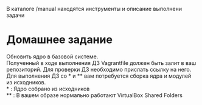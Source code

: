 В каталоге /manual находятся инструменты и описание выполнени задачи

# Домашнее задание
Обновить ядро в базовой системе.  
Полученный в ходе выполнения ДЗ Vagrantfile должен быть залит в ваш репозиторий. Для проверки ДЗ необходимо прислать ссылку на него.  
Для выполнения ДЗ со * и ** вам потребуется сборка ядра и модулей из исходников.  
 \* \: Ядро собрано из исходников  
** : В вашем образе нормально работают VirtualBox Shared Folders  

